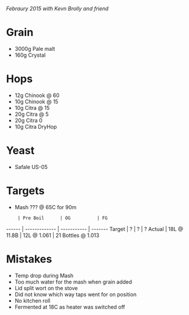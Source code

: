 _Febraury 2015 with Kevn Brolly and friend_

Grain
=====

* 3000g Pale malt
* 160g Crystal

Hops
====

* 12g Chinook @ 60
* 10g Chinook @ 15
* 10g Citra @ 15
* 20g Citra @ 5
* 20g Citra 0
* 10g Citra DryHop

Yeast
=====

* Safale US-05

Targets
=======

* Mash ??? @ 65C for 90m

       | Pre Boil      | OG          | FG
------ | ------------- | ----------- | -------
Target | ?             | ?           | ?
Actual | 18L @ 11.8B   | 12L @ 1.061 | 21 Bottles @ 1.013

Mistakes
========

* Temp drop during Mash
* Too much water for the mash when grain added
* Lid split wort on the stove
* Did not know which way taps went for on position
* No kitchen roll
* Fermented at 18C as heater was switched off

